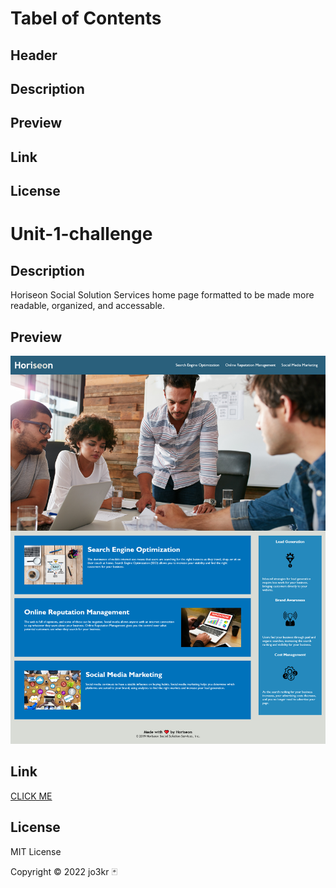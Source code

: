 # Tabel of Contents
## Header
## Description
## Preview
## Link
## License
#
# Unit-1-challenge
## Description
Horiseon Social Solution Services home page formatted to be made more readable, organized, and accessable.

## Preview
<img src="./assets/images/img-preview-challenge-1-horiseon.png" alt= "Horiseon webpage challenge preview">

## Link
<a href="https://jo3kr.github.io/unit-1-challenge-html/">CLICK ME</a>

## License
 MIT License

Copyright &copy; 2022 jo3kr &#127183;